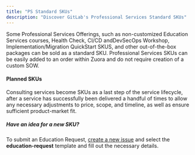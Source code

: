 ```yaml
---
title: "PS Standard SKUs"
description: "Discover GitLab's Professional Services Standard SKUs"
---
```


Some Professional Services Offerings, such as non-customized Education Services courses, Health Check, CI/CD andDevSecOps Workshop, Implementation/Migration QuickStart SKUS, and other out-of-the-box packages can be sold as a standard SKU. Professional Services SKUs can be easily added to an order within Zuora and do not require creation of a custom SOW.

<!-- **Important Note:** The GitLab System Administration Basics and GitLab Advanced System Administration courses should always be ordered using the custom SOW process so that we can review the customer's deployment variables and create a custom list of topics for them with the appropriate pricing depending on the scope of the topics needed. Once the trainings are scoped, they can be ordered using the new hourly rate Training SKU for ProServ Education Services in Zuora/SFDC.

Below are the current SKUs broken out by services category. For a detailed list including pricing see the [Full Catalog](https://about.gitlab.com/professional-services/catalog/) page.

### Implementation and Integration Services Standard SKUs

{{% customer-success/sku-tables categories="Implementation,Integration" maturities="Viable,Lovable,Minimal" %}}

### Education Services Standard SKUs

Currently, the following Education Services course SKUs are available within Zuora and can be added to any quote without using the Services Calculator or a SOW. Most courses have both an on-site and a remote delivery SKU. In the case of onsite delivery, travel and expenses (T&E) is billed separately to the customer based on our [Professional Services terms](https://about.gitlab.com/terms/#consultancy) and [sponsored travel policy](/handbook/finance/travel/sponsored/). Customization of any of these standard courses will require use of the Services Calculator and further project scoping as well as the custom SOW approval process and signature by customers.

#### Update: Per-Seat Training SKU

**Now Available: Training seat add-ons!** Customers who want to add on to the 12-person limit for training sessions can now do so by ordering the new **[ProServ Training Per-Seat Add-on](https://university.gitlab.com/pages/training-seataddon/)** SKU. Priced at $500 per added seat, this is an easy way to accommodate additional attendees and avoid the need to order a full additional training delivery for customers with more than 12 trainees.

Here are answers to anticipated frequently-asked questions.

1. **Why are seats limited to 12 per class for standard training?** A class size of 12 is optimal for the best learning experience given the amount of hands-on activities covered during the training sessions. There are also additional resources required by GitLab to provide lab infrastructure, support, and certification assessments as the number of attendees in the class increases.

2. **What is the process for making an exception?** If you have a quote in flight we will honor the number of students you may have already requested an exception for from us. For all new quotes you should create an order that includes the per-seat SKU quantities and request a discount as needed using the standard discount approval process.

{{% customer-success/sku-tables categories="Education" maturities="Viable,Lovable,Minimal" stages=true %}} -->

#### Planned SKUs

Consulting services become SKUs as a last step of the service lifecycle, after a service has successfully been delivered a handful of times to allow any necessary adjustments to price, scope, and timeline, as well as ensure sufficient product-market fit.

##### Have an idea for a new SKU?

To submit an Education Request, [create a new issue](https://gitlab.com/gitlab-com/customer-success/professional-services-group/education-services/-/issues/new?issue%5Bassignee_id%5D=&issue%5Bmilestone_id%5D=) and select the **education-request** template and fill out the necessary details.
